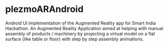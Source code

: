# plezmoARAndroid
Android UI implementation of the Augmented Reality app for Smart India Hackathon.
An Augmented Reality Application aimed at helping with manual assembly of 
products / machinery by projecting a virtual model on a flat surface 
(like table or floor) with step by step assembly animations.
